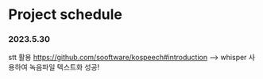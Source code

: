 # Project schedule

### 2023.5.30
stt 활용 https://github.com/sooftware/kospeech#introduction --> whisper 사용하여 녹음파일 텍스트화 성공!
